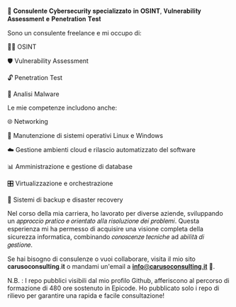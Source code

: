 🔐 𝐂𝐨𝐧𝐬𝐮𝐥𝐞𝐧𝐭𝐞 𝐂𝐲𝐛𝐞𝐫𝐬𝐞𝐜𝐮𝐫𝐢𝐭𝐲 𝐬𝐩𝐞𝐜𝐢𝐚𝐥𝐢𝐳𝐳𝐚𝐭𝐨 𝐢𝐧 𝐎𝐒𝐈𝐍𝐓, 𝐕𝐮𝐥𝐧𝐞𝐫𝐚𝐛𝐢𝐥𝐢𝐭𝐲 𝐀𝐬𝐬𝐞𝐬𝐬𝐦𝐞𝐧𝐭 𝐞 𝐏𝐞𝐧𝐞𝐭𝐫𝐚𝐭𝐢𝐨𝐧 𝐓𝐞𝐬𝐭


Sono un consulente freelance e mi occupo di:

🕵️‍♂️ OSINT

🛡️ Vulnerability Assessment

🔓 Penetration Test

🐛 Analisi Malware



Le mie competenze includono anche:

🌐 Networking

🔧 Manutenzione di sistemi operativi Linux e Windows

☁️ Gestione ambienti cloud e rilascio automatizzato del software

📊 Amministrazione e gestione di database

🎛️ Virtualizzazione e orchestrazione

🔄 Sistemi di backup e disaster recovery



Nel corso della mia carriera, ho lavorato per diverse aziende, sviluppando un 𝑎𝑝𝑝𝑟𝑜𝑐𝑐𝑖𝑜 𝑝𝑟𝑎𝑡𝑖𝑐𝑜 𝑒 𝑜𝑟𝑖𝑒𝑛𝑡𝑎𝑡𝑜 𝑎𝑙𝑙𝑎 𝑟𝑖𝑠𝑜𝑙𝑢𝑧𝑖𝑜𝑛𝑒 𝑑𝑒𝑖 𝑝𝑟𝑜𝑏𝑙𝑒𝑚𝑖. Questa esperienza mi ha permesso di acquisire una visione completa della sicurezza informatica, combinando 𝑐𝑜𝑛𝑜𝑠𝑐𝑒𝑛𝑧𝑒 𝑡𝑒𝑐𝑛𝑖𝑐ℎ𝑒 ad 𝑎𝑏𝑖𝑙𝑖𝑡𝑎̀ 𝑑𝑖 𝑔𝑒𝑠𝑡𝑖𝑜𝑛𝑒.

Se hai bisogno di consulenze o vuoi collaborare, visita il mio sito 𝐜𝐚𝐫𝐮𝐬𝐨𝐜𝐨𝐧𝐬𝐮𝐥𝐭𝐢𝐧𝐠.𝐢𝐭 o mandami un'email a 𝐢𝐧𝐟𝐨@𝐜𝐚𝐫𝐮𝐬𝐨𝐜𝐨𝐧𝐬𝐮𝐥𝐭𝐢𝐧𝐠.𝐢𝐭 📧.

N.B. : I repo pubblici visibili dal mio profilo Github, afferiscono al percorso di formazione di 480 ore sostenuto in Epicode. Ho pubblicato solo i repo di rilievo per garantire una rapida e facile consultazione!
